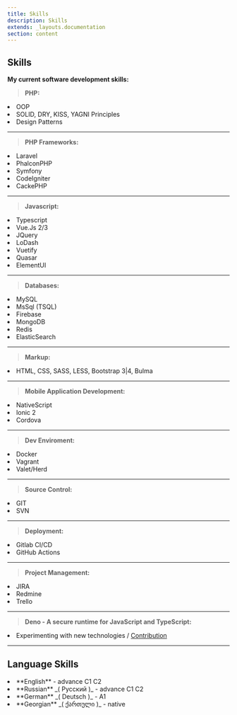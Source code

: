 ```yaml
---
title: Skills
description: Skills
extends: _layouts.documentation
section: content
---
```


**Skills**
---
**My current software development skills:**



> **PHP:**
  <li>OOP</li>
  <li>SOLID, DRY, KISS, YAGNI Principles</li>
  <li>Design Patterns</li>
<hr/>

> **PHP Frameworks:**
  <li>Laravel</li>
  <li>PhalconPHP</li>
  <li>Symfony</li>
  <li>CodeIgniter</li>
  <li>CackePHP</li>
<hr/>

> **Javascript:**
  <li>Typescript</li>
  <li>Vue.Js 2/3</li>
  <li>JQuery</li>
  <li>LoDash</li>
  <li>Vuetify</li>
  <li>Quasar</li>
  <li>ElementUI</li>
<hr/>

> **Databases:**
  <li>MySQL</li>
  <li>MsSql (TSQL)</li>
  <li>Firebase</li>
  <li>MongoDB</li>
  <li>Redis</li>
  <li>ElasticSearch</li>

<hr/>

> **Markup:**
  <li>HTML, CSS, SASS, LESS, Bootstrap 3|4, Bulma
<hr/>

> **Mobile Application Development:**
  <li>NativeScript</li>
  <li>Ionic 2</li>
  <li>Cordova</li>
<hr/>

> **Dev Enviroment:**
  <li>Docker</li>
  <li>Vagrant</li>
  <li>Valet/Herd</li>
<hr/>

> **Source Control:**
  <li>GIT</li>
  <li>SVN</li>
<hr/>


> **Deployment:**
  <li>Gitlab CI/CD</li>
  <li>GitHub Actions</li>
<hr/>


> **Project Management:**
  <li>JIRA</li>
  <li>Redmine</li>
  <li>Trello</li>
<hr/>

> **Deno - A secure runtime for JavaScript and TypeScript:**
  <li> Experimenting with new technologies / <a href="https://github.com/uchm4n/crony" target="_blank">Contribution</a></li>
<hr/>

Language Skills
---

<li>**English** - advance  C1 C2</li>
<li>**Russian**  _( Русский )_ - advance C1 C2</li>
<li>**German**  _( Deutsch )_ - A1</li>
<li>**Georgian**  _( ქართული )_ - native</li>